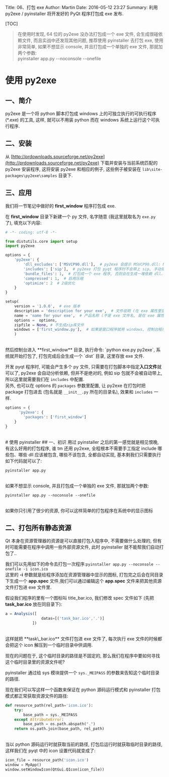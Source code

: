 Title: 06、打包 exe
Author: Martin
Date: 2016-05-12 23:27
Summary: 利用 py2exe / pyinstaller 将开发好的 PyQt 程序打包成 exe 发布.

[TOC]

> 在使用时发现, 64 位的 py2exe 没办法打包成一个 exe 文件, 会生成很碰依赖文件, 而且实战中还发现其他问题, 推荐使用 pyinstaller 去打包 exe, 使用非常简单, 如果不想显示 console, 并且打包成一个单独的 exe 文件, 那就加两个参数:<br>
> pyinstaller app.py --noconsole --onefile

# 使用 py2exe
## 一、简介
py2exe 是一个将 python 脚本打包成 windows 上的可独立执行的可执行程序 (*.exe) 的工具, 这样, 就可以不用装 python 而在 windows 系统上运行这个可执行程序.

## 二、安装
从 [http://prdownloads.sourceforge.net/py2exe](http://prdownloads.sourceforge.net/py2exe) 下载并安装与当前系统匹配的 py2exe 安装程序, 这将安装 py2exe 和相应的例子, 这些例子被安装在 `lib\site-packages\py2exe\samples` 目录下.

## 三、应用
我们将一节笔记中做好的 **first_window** 程序打包成 exe.

在 **first_window** 目录下新建一个 py 文件, 名字随意 (我这里就取名为 `exe.py` 了), 填充以下内容:

```python
# -*- coding: utf-8 -*-

from distutils.core import setup
import py2exe

options = {
    'py2exe': {
        'dll_excludes': ['MSVCP90.dll'],  # py2exe 会提示 MSVCP90.dll: No such file or directory, 要么将 windows 目录下的 MSVCP90.dll 拷到 python 安装目录下, 要么就在这里配置下
        'includes': ['sip'],  # py2exe 打包 pyqt 程序时不会带上 sip, 手动指定下
        'bundle_files': 1,  # 打包成一个 exe 程序, 否则会在生成一堆依赖 dll、pyd 文件, 只支持 32 位 python
        'compressed': 1,  # 启用压缩
        'optimize': 2  # 2级优化
    }
}

setup(
    version = '1.0.0',  # exe 版本
    description = 'description for your exe',  # 文件说明 (在 exe 属性里显示的)
    name = 'name for your exe',  # 产品名称 (不是 exe 文件名, 是在 exe 属性里显示的)
    options =  options,
    zipfile = None, # 不生成zip库文件
    windows = ['first_window.py'],  # 如果是窗口程序就用 windows, 控制台程序就用 console
    )
```
<br>
然后控制台进入 **first_window** 目录, 执行命令: `python exe.py py2exe`, 系统就开始打包了, 打包完成后会生成一个 `dist` 目录, 这里存放 exe 文件.

开发 pyqt 程序时, 可能会产生多个 py 文件, 只需要在打包脚本中指定**入口文件**就可以了, py2exe 会自动分析依赖, 但并不是绝对的, 例如 sip 包就不会被自动带上, 所以这里就需要我们在 `includes` 中配置.<br>
另外, 也可以在 options 的 `packages` 参数里配置, 让 py2exe 在打包时把 package 打包进去 (包名就是 `__init__.py` 所在的目录名), 效果和 `includes` 一样.

```python
options = {
      'py2exe': {
        'packages': ['first_window']
    }
}
```
<br>
# 使用 pyinstaller
## 一、初识
用过 pyinstaller 之后的第一感觉就是相见恨晚, 有这么好用的打包程序, 谁 tm 还用 py2exe, 全程根本不需要手工指定 include 哪些包、哪些 dll 应该被包含, 哪些不该包含, 全都自动实现, 基本剩我们只需要执行如下代码就可以了:

```
pyinstaller app.py
```
<br>
如果不想显示 console, 并且打包成一个单独的 exe 文件, 那就加两个参数:

```
pyinstaller app.py --noconsole --onefile
```
<br>如果你只引用了很少的资源, 你可以这样简单的打包程序在系统中的显示图标
## 二、打包所有静态资源
Qt 本身在资源管理器的资源是可以直接打包入程序中, 不需要做什么处理的, 但有时可能需要在程序中调用一些外部资源文件, 此时 pyinstaller 就不能帮我们自动打包了..

我们可以先用如下的命令去打包一次程序:`pyinstaller app.py --noconsole --onefile -i icon.ico`<br>
这里的 **\-i** 参数就是给程序添加在资源管理器中显示的图标, 打包完之后会在同目录下生成一个 **app.spec** 文件,我们可以通过编辑这个 **app.spec** 文件来把其他资源文件打包进 exe 文件里.

假设我们程序的里有一个图标叫 title\_bar.ico, 我们修改 spec 文件如下 (先把 **task\_bar.ico** 放在同目录下):

```js
a = Analysis([
                datas=[('task_bar.ico','.')]
            ])
```
<br>
这样就把 **task\_bar.ico** 文件打包进 exe 文件了, 每次执行 exe 文件的时候都会把这个 icon 解压到一个临时目录中供调用.

现在的问题在于, 这个临时目录的路径是不固定的, 那么我们在程序中要如何寻找这个临时目录里的资源文件呢?

pyinstaller 通过给 sys 模块提供一个 `sys._MEIPASS` 的参数来告知这个临时目录的路径.

现在我们可以写这样一个函数来保证在 python 源码运行模式和 pyinstaller 打包模式都正常获取资源文件的路径:

```python
def resource_path(rel_path='icon.ico'):
    try:
        base_path = sys._MEIPASS
    except AttributeError:
        base_path = os.path.abspath(".")
    return os.path.join(base_path, rel_path)
```
<br>
当以 python 源码运行时就获取当前的路径, 打包后运行时就获取临时目录的路径, 这样我们在 pyqt 中的 icon 设置代码就变成了:

```python
icon_file = resource_path('icon.ico')
window = MyApp()
window.setWindowIcon(QtGui.QIcon(icon_file))
```
